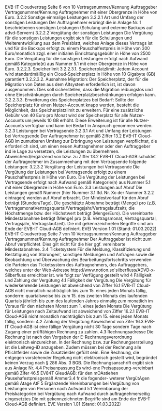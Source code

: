 <p>EVB-IT Cloudvertrag Selte 6 von 10
Vertragsnummer/Kennung Auftraggeber
Vertragsnummer/Kennung Auftragnehmer
mit einer Obergrenze in Höhe von Euro.
3.2.2 Sonstige einmalige Leistungen
3.2.2.1 Art und Umfang der sonstigen Leistungen
Der Auftragnehmer erbringt die in Anlage Nr. 1 beschriebenen sonstigen Leistungen (Schulung und exterme
Backups auf advd-Servern)
3.2.2.2 Vergütung der sonstigen Leistungen
Die Vergütung für die sonstigen Leistungen ergibt sich für die Schulungen und Weiterentwicklung aus
dem Preisblatt, welches Anlage dieses Vertrags ist und für die Backups erfolgt zu einem
Pauschalfestpreis in Höhe von 300 Euro/monatlich zzgl. einer initialen Einrichtungsgebühr in Höhe
von 2500 Euro.
Die Vergütung für die sonstigen Leistungen erfolgt nach Aufwand gemälß Kategorie(n) aus Nummer 5.1
mit einer Obergrenze in Höhe von Euro.
3.2.2.3. Speicherlimit
3.2.2.3.1. Speicherplatzlimit:
Jedem Account wird standardmälßig ein Cloud-Speicherplatz in Höhe von 10 Gigabyte (GB) garantiert
3.2.2.3.2. Ausnahme Migration:
Der Speicherplatz, der für die Migration von Daten aus dem Altsystem erforderlich ist, ist davon
ausgenommen. Dies soll sicherstellen, dass die Migration reibungslos und ohne Einschränkungen durch
Speicherplatzbeschränkungen erfolgen kann.
3.2.2.3.3. Erweiterung des Speicherplatzes bei Bedarf:
Sollte der Speicherplatz für einen Nutzer-Account knapp werden, besteht die Möglichkeit, das
Speicherplatzlimit zu erweitern. Für eine zusätzliche Gebühr von 40 Euro pro Monat wird der Speicherplatz
für alle Nutzer-Accounts um jeweils 10 GB erhöht. Diese Erweiterung ist für alle Nutzer-Accounts verfügbar
und kann bei Bedarf in Anspruch genommen werden.
3.2.3 Leistungen bei Vertragsende
3.2.3.1 Art und Umfang der Leistungen bei Vertragsende
Der Auftragnehmer ist gemälß Ziffer 13.2 EVB-IT Cloud-AGB im zumutbaren Umfang zur Erbringung von
Leistungen verpflichtet, die erforderlich sind, um einen neuen Auftragnehmer oder den Auftraggeber ind ie Lage
zu versetzen, die Leistungen zu übernehmen.
Abweichend/ergänzend von bzw. zu Ziffer 13.2 EVB-IT Cloud-AGB schuldet der Auftragnehmer im
Zusammenhang mit dem Vertragsende folgende Leistungen:
3.2.3.2 Vergütung der Leistungen bei Vertragsende
Die Vergütung der Leistungen bei Vertragsende erfolgt zu einem Pauschalfestpreis in Höhe von Euro.
Die Vergütung der Leistungen bei Vertragsende erfolgt nach Aufwand gemäß Kategorie(n) aus Nummer
5.1
mit einer Obergrenze in Höhe von Euro.
3.3 Leistungen auf Abruf
Die Leistungen gemäß Nummer (hier Nummer 3.1 Ifd. Nr. Xo der Nummer 3.2.2 eintragen) werden auf
Abruf erbracht.
Der Mindestvorlauf für den Abruf beträgt (Stunden/Tage).
Die geschätzte Abnahme beträgt (Menge) pro (z.B.
VertragsmonatVertragsquartal/Vertragsjahr/Vertragslaufzeit); die Höchstmenge bzw. der Höchstwert
beträgt (Menge/Euro).
Die vereinbarte Mindestabnahme beträgt (Menge) pro (z.B. Vertragsmonat,
Vertragsquartal, Vertragsjahr, Vertragslaufzeit).
Die mit gekennzeichneten Begriffe sind am Ende der EVB-IT Cloud-AGB definiert. EVEI
Version 1.01 (Stand: 01.03.2022)
EVB-IT Cloudvertrag
Seite 7 von 10
Vertragsnummer/Kennung Auftraggeber
Vertragsnummer/Kennung Auftragnehmer
Der Auftraggeber ist nicht zum Abruf verpflichtet. Dies gilt nicht für die hier ggf. vereinbarte Mindestabnahme.
3.4 Ticketsystem
Für die Meldung, Klassifizierung und Bestätigung von Störungen', sonstigen Meldungen und Anfragen sowie
die Beobachtung und Überwachung des Bearbeitungsfortschritts verwenden die Parteien das Ticketsystem
des Auftragnehmers,
des Auftraggebers,
welches
unter der Web-Adresse https:l/www.notion.so'silberfluss/ADVD-x-Silberfluss
erreichbar ist.
wie folgt zur Verfügung gestellt wird
4 Fälligkeit und Zahlung der Vergütung
4.1 Fälligkeit der Vergütung
Die Vergütung für wiederkehrende Leistungen ist abweichend von Ziffer 16.1 EVB-IT Cloud-AGB nicht monatlich
nachträglich bis zum 15. eines jeden Monats fällig, sonderrn:
quartalsweise bis zum 15. des zweiten Monats des laufenden Quartals
jährlich bis zum des laufenden Jahres
einmalig zum
monatlich im Voraus für den nächsten Monat zum 1. eines jeden Monats
Die Vergütung für Leistungen nach Zeitaufwand ist abweichend von Ziffer 16.2.1 EVB-IT Cloud-AGB nicht monatlich
nachträglich bis zum 15. eines jeden Monats fällig, sondern:
4.2 Zahlung der Vergütung
Abweichend von Zifer 16.3 EVB-IT Cloud-AGB ist eine fällige Vergütung nicht 30 Tage sondern Tage
nach Zugang einer prüffähigen Rechnung zu zahlen.
4.3 Rechnungsadresse
Die Rechnung ist nach den Vorgaben der E-Rechrnungsverordnung elektronisch einzureichen.
In der Rechnung bzw. zur Rechnungserstellung ist die Leitweg-iD anzugeben. Zudem müssen bei der
Rechnung alle Pflichtfelder sowie die Zusatzíelder
gefüllt sein.
Eine Rechnung, die entgegen vorstehender Regelung nicht elektronisch gestellt wird, begründet keinen
Verzug nach § 286 Abs. 3 BGB.
Die Rechnungsanschrift ergibt sich aus Anlage Nr.
4.4 Preisanpassung
Es wird-ene Preisapaseung-vereinbart
gemäß Zifer 46.5 EV84T GleudAGB:
für den mOAatiehen Pausehafestpreisgemäß Ammer3.4
fr die fogender- weterer VergütAgen
gemäß Atage AtF
5 Ergänzende Vereinbarungen bei Vergütung von Leistungen von Personen nach Aufwand
5.1 Vereinbarung der Preiskategorien bei Vergütung nach Aufwand durch auftragnehmerseitig eingesetztes
Die mit gekennzeichneten Begriffe sind am Ende der EVB-T Cloud-AGB definiert. EVE
Version 1.01 (Stand: 01.03.2022)</p>